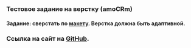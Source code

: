 ### Тестовое задание на верстку (amoCRm)

#### Задание: сверстать по [макету](https://www.figma.com/file/XCumqL9ZTG2h2BXpSbhaAG/%D0%A2%D0%B5%D1%81%D1%82%D0%BE%D0%B2%D0%BE%D0%B5-Front-end-%D0%9D%D0%BE%D1%8F%D0%B1%D1%80%D1%8C'23?type=design&mode=design&t=Ic40eggB49uUNtfq-1). Верстка должна быть адаптивной.

### Ссылка на сайт на [GitHub](https://myr-irina.github.io/layout-welbex/).


